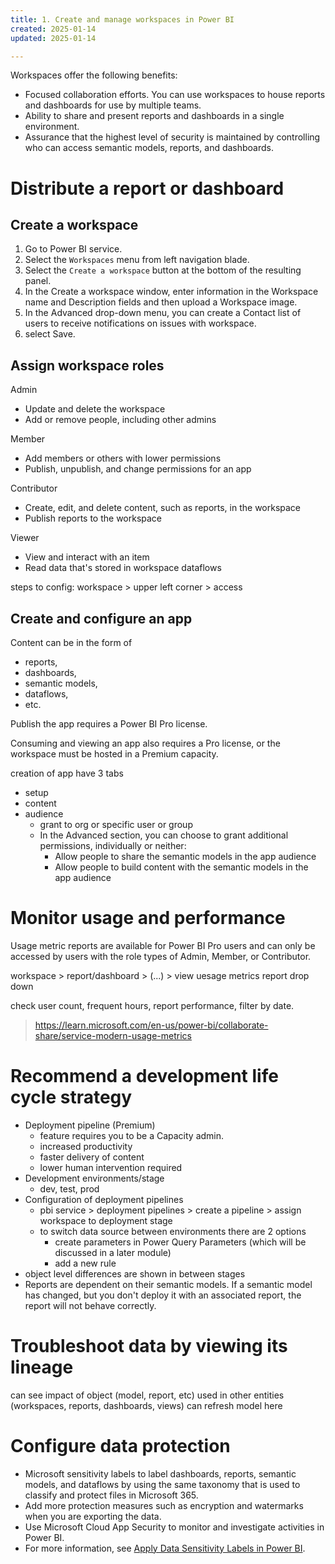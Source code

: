 ```yaml
---
title: 1. Create and manage workspaces in Power BI
created: 2025-01-14
updated: 2025-01-14

---
```


Workspaces offer the following benefits:

- Focused collaboration efforts. You can use workspaces to house reports and dashboards for use by multiple teams.
- Ability to share and present reports and dashboards in a single environment.
- Assurance that the highest level of security is maintained by controlling who can access semantic models, reports, and dashboards.

# Distribute a report or dashboard
## Create a workspace
1. Go to Power BI service.
2. Select the `Workspaces` menu from left navigation blade.
3. Select the `Create a workspace` button at the bottom of the resulting panel.
4. In the Create a workspace window, enter information in the Workspace name and Description fields and then upload a Workspace image.
5. In the Advanced drop-down menu, you can create a Contact list of users to receive notifications on issues with workspace.
6. select Save.
## Assign workspace roles

Admin
- Update and delete the workspace
- Add or remove people, including other admins

Member
- Add members or others with lower permissions
- Publish, unpublish, and change permissions for an app

Contributor
- Create, edit, and delete content, such as reports, in the workspace
- Publish reports to the workspace

Viewer
- View and interact with an item
- Read data that's stored in workspace dataflows

steps to config:
workspace > upper left corner  > access
## Create and configure an app
Content can be in the form of 
- reports, 
- dashboards, 
- semantic models, 
- dataflows,
- etc.
 
Publish the app requires a Power BI Pro license.

Consuming and viewing an app also requires a Pro license, or the workspace must be hosted in a Premium capacity.

creation of app have 3 tabs
- setup
- content
- audience
  - grant to org or specific user or group
  - In the Advanced section, you can choose to grant additional permissions, individually or neither:
    - Allow people to share the semantic models in the app audience
    - Allow people to build content with the semantic models in the app audience

# Monitor usage and performance
Usage metric reports are available for Power BI Pro users and can only be accessed by users with the role types of Admin, Member, or Contributor.

workspace > report/dashboard > (...) > view uesage metrics report drop down

check user count, frequent hours, report performance, filter by date.
> https://learn.microsoft.com/en-us/power-bi/collaborate-share/service-modern-usage-metrics

# Recommend a development life cycle strategy
- Deployment pipeline (Premium)
  - feature requires you to be a Capacity admin.
  - increased productivity
  - faster delivery of content
  - lower human intervention required
- Development environments/stage
  - dev, test, prod
- Configuration of deployment pipelines
  - pbi service > deployment pipelines > create a pipeline > assign workspace to deployment stage 
  - to switch data source between environments there are 2 options
    - create parameters in Power Query Parameters (which will be discussed in a later module)
    - add a new rule
- object level differences are shown in between stages
- Reports are dependent on their semantic models. If a semantic model has changed, but you don't deploy it with an associated report, the report will not behave correctly. 

# Troubleshoot data by viewing its lineage
can see impact of object (model, report, etc) used in other entities (workspaces, reports, dashboards, views)
can refresh model here

# Configure data protection
- Microsoft sensitivity labels to label dashboards, reports, semantic models, and dataflows by using the same taxonomy that is used to classify and protect files in Microsoft 365.
- Add more protection measures such as encryption and watermarks when you are exporting the data.
- Use Microsoft Cloud App Security to monitor and investigate activities in Power BI.
- For more information, see [Apply Data Sensitivity Labels in Power BI](https://learn.microsoft.com/en-us/power-bi/collaborate-share/service-security-apply-data-sensitivity-labels).